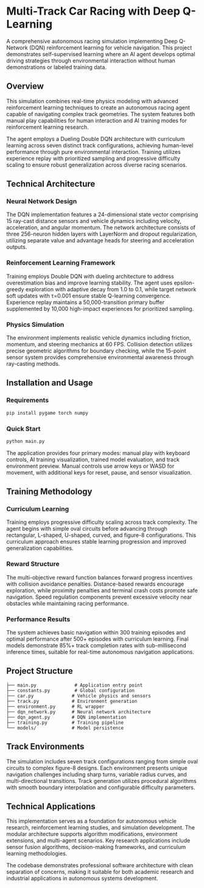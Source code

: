 # Multi-Track Car Racing with Deep Q-Learning

A comprehensive autonomous racing simulation implementing Deep Q-Network (DQN) reinforcement learning for vehicle navigation. This project demonstrates self-supervised learning where an AI agent develops optimal driving strategies through environmental interaction without human demonstrations or labeled training data.

## Overview

This simulation combines real-time physics modeling with advanced reinforcement learning techniques to create an autonomous racing agent capable of navigating complex track geometries. The system features both manual play capabilities for human interaction and AI training modes for reinforcement learning research.

The agent employs a Dueling Double DQN architecture with curriculum learning across seven distinct track configurations, achieving human-level performance through pure environmental interaction. Training utilizes experience replay with prioritized sampling and progressive difficulty scaling to ensure robust generalization across diverse racing scenarios.

## Technical Architecture

### Neural Network Design
The DQN implementation features a 24-dimensional state vector comprising 15 ray-cast distance sensors and vehicle dynamics including velocity, acceleration, and angular momentum. The network architecture consists of three 256-neuron hidden layers with LayerNorm and dropout regularization, utilizing separate value and advantage heads for steering and acceleration outputs.

### Reinforcement Learning Framework
Training employs Double DQN with dueling architecture to address overestimation bias and improve learning stability. The agent uses epsilon-greedy exploration with adaptive decay from 1.0 to 0.1, while target network soft updates with τ=0.001 ensure stable Q-learning convergence. Experience replay maintains a 50,000-transition primary buffer supplemented by 10,000 high-impact experiences for prioritized sampling.

### Physics Simulation
The environment implements realistic vehicle dynamics including friction, momentum, and steering mechanics at 60 FPS. Collision detection utilizes precise geometric algorithms for boundary checking, while the 15-point sensor system provides comprehensive environmental awareness through ray-casting methods.

## Installation and Usage

### Requirements
```bash
pip install pygame torch numpy
```

### Quick Start
```bash
python main.py
```

The application provides four primary modes: manual play with keyboard controls, AI training visualization, trained model evaluation, and track environment preview. Manual controls use arrow keys or WASD for movement, with additional keys for reset, pause, and sensor visualization.

## Training Methodology

### Curriculum Learning
Training employs progressive difficulty scaling across track complexity. The agent begins with simple oval circuits before advancing through rectangular, L-shaped, U-shaped, curved, and figure-8 configurations. This curriculum approach ensures stable learning progression and improved generalization capabilities.

### Reward Structure
The multi-objective reward function balances forward progress incentives with collision avoidance penalties. Distance-based rewards encourage exploration, while proximity penalties and terminal crash costs promote safe navigation. Speed regulation components prevent excessive velocity near obstacles while maintaining racing performance.

### Performance Results
The system achieves basic navigation within 300 training episodes and optimal performance after 500+ episodes with curriculum learning. Final models demonstrate 85%+ track completion rates with sub-millisecond inference times, suitable for real-time autonomous navigation applications.

## Project Structure

```
├── main.py              # Application entry point
├── constants.py         # Global configuration
├── car.py              # Vehicle physics and sensors
├── track.py            # Environment generation
├── environment.py      # RL wrapper
├── dqn_network.py      # Neural network architecture
├── dqn_agent.py        # DQN implementation
├── training.py         # Training pipeline
└── models/             # Model persistence
```

## Track Environments

The simulation includes seven track configurations ranging from simple oval circuits to complex figure-8 designs. Each environment presents unique navigation challenges including sharp turns, variable radius curves, and multi-directional transitions. Track generation utilizes procedural algorithms with smooth boundary interpolation and configurable difficulty parameters.

## Technical Applications

This implementation serves as a foundation for autonomous vehicle research, reinforcement learning studies, and simulation development. The modular architecture supports algorithm modifications, environment extensions, and multi-agent scenarios. Key research applications include sensor fusion algorithms, decision-making frameworks, and curriculum learning methodologies.

The codebase demonstrates professional software architecture with clean separation of concerns, making it suitable for both academic research and industrial applications in autonomous systems development.